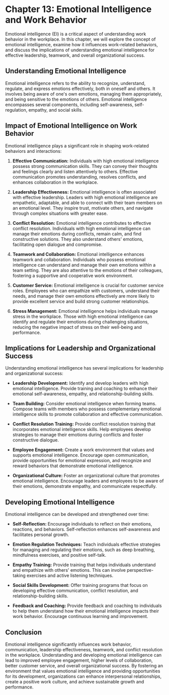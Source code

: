 Chapter 13: Emotional Intelligence and Work Behavior
====================================================

Emotional intelligence (EI) is a critical aspect of understanding work behavior in the workplace. In this chapter, we will explore the concept of emotional intelligence, examine how it influences work-related behaviors, and discuss the implications of understanding emotional intelligence for effective leadership, teamwork, and overall organizational success.

**Understanding Emotional Intelligence**
----------------------------------------

Emotional intelligence refers to the ability to recognize, understand, regulate, and express emotions effectively, both in oneself and others. It involves being aware of one's own emotions, managing them appropriately, and being sensitive to the emotions of others. Emotional intelligence encompasses several components, including self-awareness, self-regulation, empathy, and social skills.

**Impact of Emotional Intelligence on Work Behavior**
-----------------------------------------------------

Emotional intelligence plays a significant role in shaping work-related behaviors and interactions:

1. **Effective Communication:** Individuals with high emotional intelligence possess strong communication skills. They can convey their thoughts and feelings clearly and listen attentively to others. Effective communication promotes understanding, resolves conflicts, and enhances collaboration in the workplace.

2. **Leadership Effectiveness:** Emotional intelligence is often associated with effective leadership. Leaders with high emotional intelligence are empathetic, adaptable, and able to connect with their team members on an emotional level. They inspire trust, motivate others, and navigate through complex situations with greater ease.

3. **Conflict Resolution:** Emotional intelligence contributes to effective conflict resolution. Individuals with high emotional intelligence can manage their emotions during conflicts, remain calm, and find constructive solutions. They also understand others' emotions, facilitating open dialogue and compromise.

4. **Teamwork and Collaboration:** Emotional intelligence enhances teamwork and collaboration. Individuals who possess emotional intelligence can understand and manage their own emotions within a team setting. They are also attentive to the emotions of their colleagues, fostering a supportive and cooperative work environment.

5. **Customer Service:** Emotional intelligence is crucial for customer service roles. Employees who can empathize with customers, understand their needs, and manage their own emotions effectively are more likely to provide excellent service and build strong customer relationships.

6. **Stress Management:** Emotional intelligence helps individuals manage stress in the workplace. Those with high emotional intelligence can identify and regulate their emotions during challenging situations, reducing the negative impact of stress on their well-being and performance.

**Implications for Leadership and Organizational Success**
----------------------------------------------------------

Understanding emotional intelligence has several implications for leadership and organizational success:

* **Leadership Development:** Identify and develop leaders with high emotional intelligence. Provide training and coaching to enhance their emotional self-awareness, empathy, and relationship-building skills.

* **Team Building:** Consider emotional intelligence when forming teams. Compose teams with members who possess complementary emotional intelligence skills to promote collaboration and effective communication.

* **Conflict Resolution Training:** Provide conflict resolution training that incorporates emotional intelligence skills. Help employees develop strategies to manage their emotions during conflicts and foster constructive dialogue.

* **Employee Engagement:** Create a work environment that values and supports emotional intelligence. Encourage open communication, provide opportunities for emotional expression, and recognize and reward behaviors that demonstrate emotional intelligence.

* **Organizational Culture:** Foster an organizational culture that promotes emotional intelligence. Encourage leaders and employees to be aware of their emotions, demonstrate empathy, and communicate respectfully.

**Developing Emotional Intelligence**
-------------------------------------

Emotional intelligence can be developed and strengthened over time:

* **Self-Reflection:** Encourage individuals to reflect on their emotions, reactions, and behaviors. Self-reflection enhances self-awareness and facilitates personal growth.

* **Emotion Regulation Techniques:** Teach individuals effective strategies for managing and regulating their emotions, such as deep breathing, mindfulness exercises, and positive self-talk.

* **Empathy Training:** Provide training that helps individuals understand and empathize with others' emotions. This can involve perspective-taking exercises and active listening techniques.

* **Social Skills Development:** Offer training programs that focus on developing effective communication, conflict resolution, and relationship-building skills.

* **Feedback and Coaching:** Provide feedback and coaching to individuals to help them understand how their emotional intelligence impacts their work behavior. Encourage continuous learning and improvement.

**Conclusion**
--------------

Emotional intelligence significantly influences work behavior, communication, leadership effectiveness, teamwork, and conflict resolution in the workplace. Understanding and developing emotional intelligence can lead to improved employee engagement, higher levels of collaboration, better customer service, and overall organizational success. By fostering an environment that values emotional intelligence and providing opportunities for its development, organizations can enhance interpersonal relationships, create a positive work culture, and achieve sustainable growth and performance.

